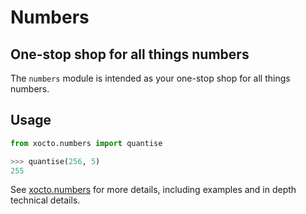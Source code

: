 # Numbers

## One-stop shop for all things numbers

The `numbers` module is intended as your one-stop shop for all things numbers.

## Usage

```python
from xocto.numbers import quantise

>>> quantise(256, 5)
255
```

See [xocto.numbers](https://github.com/octoenergy/xocto/blob/master/xocto/numbers.py) for more details, including examples and in depth technical details.
